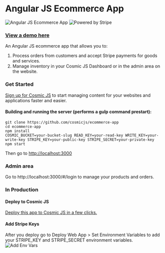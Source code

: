 # Angular JS Ecommerce App
![Angular JS Ecommerce App](https://cosmicjs.com/uploads/ca5cc070-4ae2-11e7-a6d3-9950c5658967-Screen%20Shot%202017-06-06%20at%201.05.28%20PM.png)
![Powered by Stripe](https://ecommerce-app.cosmicapp.co/dist/img/powered_by_stripe@2x.png)

### [View a demo here](https://ecommerce-app.cosmicapp.co)

An Angular JS ecommerce app that allows you to:
1. Process orders from customers and accept Stripe payments for goods and services.
2. Manage inventory in your Cosmic JS Dashboard or in the admin area on the website.

### Get Started
[Sign up for Cosmic JS](https://cosmicjs.com/) to start managing content for your websites and applications faster and easier.

#### Building and running the server (performs a gulp command prestart):
```
git clone https://github.com/cosmicjs/ecommerce-app
cd ecommerce-app
npm install
COSMIC_BUCKET=your-bucket-slug READ_KEY=your-read-key WRITE_KEY=your-write-key STRIPE_KEY=your-public-key STRIPE_SECRET=your-private-key npm start
```
Then go to [http://localhost:3000](http://localhost:3000)

### Admin area
Go to http://localhost:3000/#/login to manage your products and orders.

### In Production
#### Deploy to Cosmic JS
[Deploy this app to Cosmic JS in a few clicks.](https://cosmicjs.com/apps/ecommerce-app)

#### Add Stripe Keys
After you deploy go to Deploy Web App > Set Environment Variables to add your STRIPE_KEY and STRIPE_SECRET environment variables.
![Add Env Vars](https://cosmicjs.com/uploads/f1066a70-4b17-11e7-937c-a1254a7b329a-Screen%20Shot%202017-06-06%20at%207.26.01%20PM.png)
